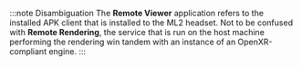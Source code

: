 :::note Disambiguation
The **Remote Viewer** application refers to the installed APK client that is installed to the ML2 headset. Not to be confused with **Remote Rendering**, the service that is run on the host machine performing the rendering win tandem with an instance of an OpenXR-compliant engine.
:::
